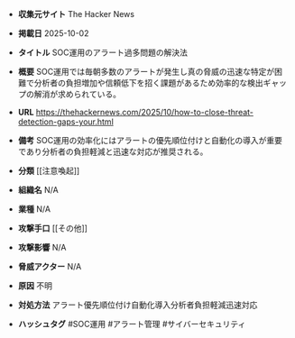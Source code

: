 - **収集元サイト**
The Hacker News

- **掲載日**
2025-10-02

- **タイトル**
SOC運用のアラート過多問題の解決法

- **概要**
SOC運用では毎朝多数のアラートが発生し真の脅威の迅速な特定が困難で分析者の負担増加や信頼低下を招く課題があるため効率的な検出ギャップの解消が求められている。

- **URL**
https://thehackernews.com/2025/10/how-to-close-threat-detection-gaps-your.html

- **備考**
SOC運用の効率化にはアラートの優先順位付けと自動化の導入が重要であり分析者の負担軽減と迅速な対応が推奨される。

- **分類**
[[注意喚起]]

- **組織名**
N/A

- **業種**
N/A

- **攻撃手口**
[[その他]]

- **攻撃影響**
N/A

- **脅威アクター**
N/A

- **原因**
不明

- **対処方法**
アラート優先順位付け自動化導入分析者負担軽減迅速対応

- **ハッシュタグ**
#SOC運用 #アラート管理 #サイバーセキュリティ
